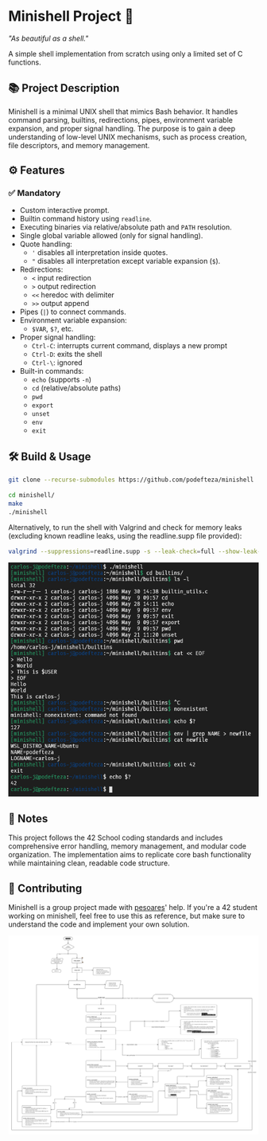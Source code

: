 # Minishell Project 🐚
<p><i>"As beautiful as a shell."</i></p>
A simple shell implementation from scratch using only a limited set of C functions.

## 📚 Project Description
Minishell is a minimal UNIX shell that mimics Bash behavior. It handles command parsing, builtins, redirections, pipes, environment variable expansion, and proper signal handling. The purpose is to gain a deep understanding of low-level UNIX mechanisms, such as process creation, file descriptors, and memory management.

## ⚙️ Features

### ✅ Mandatory

- Custom interactive prompt.
- Builtin command history using `readline`.
- Executing binaries via relative/absolute path and `PATH` resolution.
- Single global variable allowed (only for signal handling).
- Quote handling:
  - `'` disables all interpretation inside quotes.
  - `"` disables all interpretation except variable expansion (`$`).
- Redirections:
  - `<` input redirection
  - `>` output redirection
  - `<<` heredoc with delimiter
  - `>>` output append
- Pipes (`|`) to connect commands.
- Environment variable expansion:
  - `$VAR`, `$?`, etc.
- Proper signal handling:
  - `Ctrl-C`: interrupts current command, displays a new prompt
  - `Ctrl-D`: exits the shell
  - `Ctrl-\`: ignored
- Built-in commands:
  - `echo` (supports `-n`)
  - `cd` (relative/absolute paths)
  - `pwd`
  - `export`
  - `unset`
  - `env`
  - `exit`

## 🛠️ Build & Usage

``` bash
git clone --recurse-submodules https://github.com/podefteza/minishell
```
```bash
cd minishell/
make
./minishell
```
Alternatively, to run the shell with Valgrind and check for memory leaks (excluding known readline leaks, using the readline.supp file provided):
```bash
valgrind --suppressions=readline.supp -s --leak-check=full --show-leak-kinds=all --track-origins=yes --track-fds=yes ./minishell
```

<p align="center"><img src="https://github.com/podefteza/minishell/blob/main/ms.png"></p>

## 📝 Notes
This project follows the 42 School coding standards and includes comprehensive error handling, memory management, and modular code organization. The implementation aims to replicate core bash functionality while maintaining clean, readable code structure.

## 🤝 Contributing
Minishell is a group project made with [pesoares](https://github.com/pesoares42)' help. If you're a 42 student working on minishell, feel free to use this as reference, but make sure to understand the code and implement your own solution.

<p align="center"><img src="https://github.com/podefteza/minishell/blob/main/minishell.png"></p>
